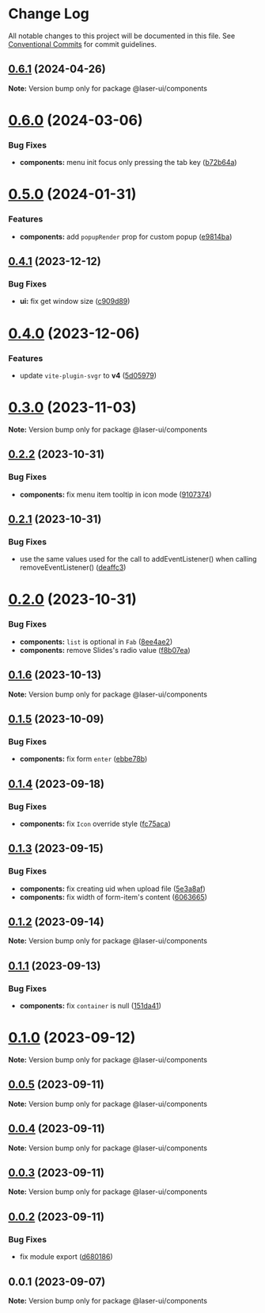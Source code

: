 # Change Log

All notable changes to this project will be documented in this file. See [Conventional Commits](https://conventionalcommits.org) for commit guidelines.

## [0.6.1](https://github.com/laser-ui/laser-ui/compare/v0.6.0...v0.6.1) (2024-04-26)

**Note:** Version bump only for package @laser-ui/components

# [0.6.0](https://github.com/laser-ui/laser-ui/compare/v0.5.0...v0.6.0) (2024-03-06)

### Bug Fixes

- **components:** menu init focus only pressing the tab key ([b72b64a](https://github.com/laser-ui/laser-ui/commit/b72b64a4c5d012065debba7903e40e3808c91764))

# [0.5.0](https://github.com/laser-ui/laser-ui/compare/v0.4.1...v0.5.0) (2024-01-31)

### Features

- **components:** add `popupRender` prop for custom popup ([e9814ba](https://github.com/laser-ui/laser-ui/commit/e9814baccc1d38dd68645618b0ba92e323f843b0))

## [0.4.1](https://github.com/laser-ui/laser-ui/compare/v0.4.0...v0.4.1) (2023-12-12)

### Bug Fixes

- **ui:** fix get window size ([c909d89](https://github.com/laser-ui/laser-ui/commit/c909d898d48d715758744d4201888824e1e09af4))

# [0.4.0](https://github.com/laser-ui/laser-ui/compare/v0.3.0...v0.4.0) (2023-12-06)

### Features

- update `vite-plugin-svgr` to **v4** ([5d05979](https://github.com/laser-ui/laser-ui/commit/5d0597973f3f41968bf70542e96eb9318f439328))

# [0.3.0](https://github.com/laser-ui/laser-ui/compare/v0.2.2...v0.3.0) (2023-11-03)

**Note:** Version bump only for package @laser-ui/components

## [0.2.2](https://github.com/laser-ui/laser-ui/compare/v0.2.1...v0.2.2) (2023-10-31)

### Bug Fixes

- **components:** fix menu item tooltip in icon mode ([9107374](https://github.com/laser-ui/laser-ui/commit/91073748a13b12c676a983cb21e6c794b285ea43))

## [0.2.1](https://github.com/laser-ui/laser-ui/compare/v0.2.0...v0.2.1) (2023-10-31)

### Bug Fixes

- use the same values used for the call to addEventListener() when calling removeEventListener() ([deaffc3](https://github.com/laser-ui/laser-ui/commit/deaffc31f60a956ef38085c135ded6ad7b7db2e6))

# [0.2.0](https://github.com/laser-ui/laser-ui/compare/v0.1.6...v0.2.0) (2023-10-31)

### Bug Fixes

- **components:** `list` is optional in `Fab` ([8ee4ae2](https://github.com/laser-ui/laser-ui/commit/8ee4ae2dd032e4ad8ecd0a1e955489c52a335231))
- **components:** remove Slides's radio value ([f8b07ea](https://github.com/laser-ui/laser-ui/commit/f8b07ea58131e125cd7bdaaa6221be82d32971b7))

## [0.1.6](https://github.com/laser-ui/laser-ui/compare/v0.1.5...v0.1.6) (2023-10-13)

**Note:** Version bump only for package @laser-ui/components

## [0.1.5](https://github.com/laser-ui/laser-ui/compare/v0.1.4...v0.1.5) (2023-10-09)

### Bug Fixes

- **components:** fix form `enter` ([ebbe78b](https://github.com/laser-ui/laser-ui/commit/ebbe78b2afc3ee3f257847f143ee23fe12fd17fa))

## [0.1.4](https://github.com/laser-ui/laser-ui/compare/v0.1.3...v0.1.4) (2023-09-18)

### Bug Fixes

- **components:** fix `Icon` override style ([fc75aca](https://github.com/laser-ui/laser-ui/commit/fc75acac62f714ff5d8b633ed572331cac82b2cb))

## [0.1.3](https://github.com/laser-ui/laser-ui/compare/v0.1.2...v0.1.3) (2023-09-15)

### Bug Fixes

- **components:** fix creating uid when upload file ([5e3a8af](https://github.com/laser-ui/laser-ui/commit/5e3a8afa656721871e88f01f0b6e48843bdb64c1))
- **components:** fix width of form-item's content ([6063665](https://github.com/laser-ui/laser-ui/commit/60636657f4c581bc2964471f30078f1685f906c1))

## [0.1.2](https://github.com/laser-ui/laser-ui/compare/v0.1.1...v0.1.2) (2023-09-14)

**Note:** Version bump only for package @laser-ui/components

## [0.1.1](https://github.com/laser-ui/laser-ui/compare/v0.1.0...v0.1.1) (2023-09-13)

### Bug Fixes

- **components:** fix `container` is null ([151da41](https://github.com/laser-ui/laser-ui/commit/151da41063f8e629ef18ece4d70c9a35cb38b2f8))

# [0.1.0](https://github.com/laser-ui/laser-ui/compare/v0.0.5...v0.1.0) (2023-09-12)

**Note:** Version bump only for package @laser-ui/components

## [0.0.5](https://github.com/laser-ui/laser-ui/compare/v0.0.4...v0.0.5) (2023-09-11)

**Note:** Version bump only for package @laser-ui/components

## [0.0.4](https://github.com/laser-ui/laser-ui/compare/v0.0.3...v0.0.4) (2023-09-11)

**Note:** Version bump only for package @laser-ui/components

## [0.0.3](https://github.com/laser-ui/laser-ui/compare/v0.0.2...v0.0.3) (2023-09-11)

**Note:** Version bump only for package @laser-ui/components

## [0.0.2](https://github.com/laser-ui/laser-ui/compare/v0.0.1...v0.0.2) (2023-09-11)

### Bug Fixes

- fix module export ([d680186](https://github.com/laser-ui/laser-ui/commit/d68018638b7521cb266e778a59444424f83502a6))

## 0.0.1 (2023-09-07)

**Note:** Version bump only for package @laser-ui/components

